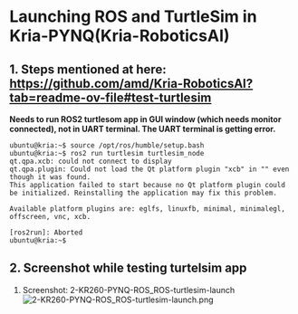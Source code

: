 
# Launching ROS and TurtleSim in Kria-PYNQ(Kria-RoboticsAI)

## 1. Steps mentioned at here: https://github.com/amd/Kria-RoboticsAI?tab=readme-ov-file#test-turtlesim 
**Needs to run  ROS2 turtlesom app in GUI window (which needs monitor connected), not in UART terminal. The UART terminal is getting error.**

```
ubuntu@kria:~$ source /opt/ros/humble/setup.bash 
ubuntu@kria:~$ ros2 run turtlesim turtlesim_node
qt.qpa.xcb: could not connect to display 
qt.qpa.plugin: Could not load the Qt platform plugin "xcb" in "" even though it was found. 
This application failed to start because no Qt platform plugin could be initialized. Reinstalling the application may fix this problem.

Available platform plugins are: eglfs, linuxfb, minimal, minimalegl, offscreen, vnc, xcb.

[ros2run]: Aborted
ubuntu@kria:~$ 
```

## 2. Screenshot while testing turtelsim app

1. Screenshot: 2-KR260-PYNQ-ROS_ROS-turtlesim-launch
![2-KR260-PYNQ-ROS_ROS-turtlesim-launch.png](https://github.com/logictronixinc/amd-kria-robotics-ai-competition-resources/blob/main/AMD_Kria-RoboticsAI_Github/2-KR260-PYNQ-ROS_ROS-turtlesim-launch.png "2-KR260-PYNQ-ROS_ROS-turtlesim-launch")


